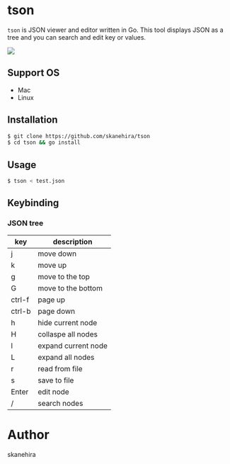 # tson
`tson` is JSON viewer and editor written in Go.
This tool displays JSON as a tree and you can search and edit key or values.

![](https://i.imgur.com/tBGLEsT.gif)

## Support OS
- Mac
- Linux

## Installation
```sh
$ git clone https://github.com/skanehira/tson
$ cd tson && go install
```

## Usage
```sh
$ tson < test.json
```

## Keybinding
### JSON tree

| key    | description         |
|--------|---------------------|
| j      | move down           |
| k      | move up             |
| g      | move to the top     |
| G      | move to the bottom  |
| ctrl-f | page up             |
| ctrl-b | page down           |
| h      | hide current node   |
| H      | collaspe all nodes  |
| l      | expand current node |
| L      | expand all nodes    |
| r      | read from file      |
| s      | save to file        |
| Enter  | edit node           |
| /      | search nodes        |

# Author
skanehira
